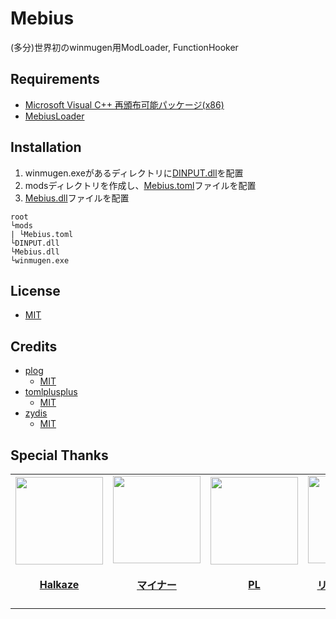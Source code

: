 Mebius
============================
(多分)世界初のwinmugen用ModLoader, FunctionHooker

## Requirements
* [Microsoft Visual C++ 再頒布可能パッケージ(x86)](https://aka.ms/vs/17/release/vc_redist.x86.exe)
* [MebiusLoader](https://github.com/takexaz/MebiusLoader)

## Installation
1. winmugen.exeがあるディレクトリに[DINPUT.dll](https://github.com/takexaz/MebiusLoader/releases/latest/download/DINPUT.dll)を配置
2. modsディレクトリを作成し、[Mebius.toml](https://github.com/takexaz/Mebius/releases/download/0.0.2/Mebius.toml)ファイルを配置
3. [Mebius.dll](https://github.com/takexaz/Mebius/releases/latest/download/Mebius.dll)ファイルを配置
```
root
└mods
| └Mebius.toml
└DINPUT.dll
└Mebius.dll
└winmugen.exe
```
## License
* [MIT](LICENSE)

## Credits
- [plog](https://github.com/SergiusTheBest/plog)
    - [MIT](https://github.com/SergiusTheBest/plog/blob/199734337bec45e72956c4e82f848a716cbf7ac3/LICENSE)
- [tomlplusplus](https://github.com/marzer/tomlplusplus)
    - [MIT](https://github.com/marzer/tomlplusplus/blob/d8fa9a1fddc90254cac2366dde23f0b613bc1280/LICENSE)
- [zydis](https://github.com/zyantific/zydis)
    - [MIT](https://github.com/zyantific/zydis/blob/ba1e3cf3a64f668790164c005d1ee52f3d77cf76/LICENSE)

## Special Thanks
<table id='credit'>
    <tr>
        <td id='HalkazeMUGEN'>
            <a href="https://github.com/HalkazeMUGEN">
                <img src="https://github.com/HalkazeMUGEN.png" width='140px'>
            </a>
            <h4 align='center'><a href='https://twitter.com/i/user/1411391549502492679'>Halkaze</a></h4>
        </td>
        <td id='Minor2CCh'>
            <a href="https://github.com/Minor2CCh">
                <img src="https://github.com/Minor2CCh.png" width='140px'>
            </a>
            <h4 align='center'><a href='https://twitter.com/i/user/1185504247565058049'>マイナー</a></h4>
        </td>
        <td id='PL'>
            <a href="https://github.com/purpuraBib">
                <img src="https://github.com/purpuraBib.png" width='140px'>
            </a>
            <h4 align='center'><a href='https://twitter.com/i/user/1005782550814445568'>PL</a></h4>
        </td>
        <td id='Ryori514'>
            <a href="https://github.com/Ryori514">
                <img src="https://github.com/Ryori514.png" width='140px'>
            </a>
            <h4 align='center'><a href='https://twitter.com/i/user/845146560887324673'>リョウリ/Ryori</a></h4>
        </td>
    </tr>
</table>

